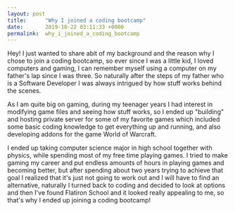 ```yaml
---
layout: post
title:      "Why I joined a coding bootcamp"
date:       2019-10-22 03:11:33 +0000
permalink:  why_i_joined_a_coding_bootcamp
---
```



Hey!
I just wanted to share abit of my background and the reason why I chose to join a coding bootcamp, so ever since I was a little kid, I loved computers and gaming, I can remember myself using a computer on my father's lap since I was three.
So naturally after the steps of my father who is a Software Developer I was always intrigued by how stuff works behind the scenes.

As I am quite big on gaming, during my teenager years I had interest in modifying game files and seeing how stuff works, so I ended up "building" and hosting private server for some of my favorite games which included some basic coding knowledge to get everything up and running, and also developing addons for the game World of Warcraft.

I ended up taking computer science major in high school together with physics, while spending most of my free time playing games. I tried to make gaming my career and put endless amounts of hours in playing games and becoming better, but after spending about two years trying to achieve that goal I realized that it's just not going to work out and I will have to find an alternative, naturally I turned back to coding and decided to look at options and then I've found Flatiron School and it looked really appealing to me, so that's why I ended up joining a coding bootcamp! 
